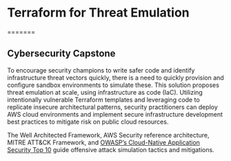 
# Terraform for Threat Emulation
=======
## Cybersecurity Capstone

To encourage security champions to write safer code and identify infrastructure threat vectors quickly, there is a need to quickly provision and configure sandbox environments to simulate these. This solution proposes threat emulation at scale, using infrastructure as code (IaC). Utilizing intentionally vulnerable Terraform templates and leveraging code to replicate insecure architectural patterns, security practitioners can deploy AWS cloud environments and implement secure infrastructure development best practices to mitigate risk on public cloud resources.

The Well Architected Framework, AWS Security reference architecture, MITRE ATT&CK Framework, and [OWASP’s Cloud-Native Application Security Top 10](https://owasp.org/www-project-cloud-native-application-security-top-10/) guide offensive attack simulation tactics and mitigations. 
